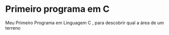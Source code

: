 # Primeiro programa em C
 Meu Primeiro Programa em Linguagem C , para descobrir qual a área de um terreno
